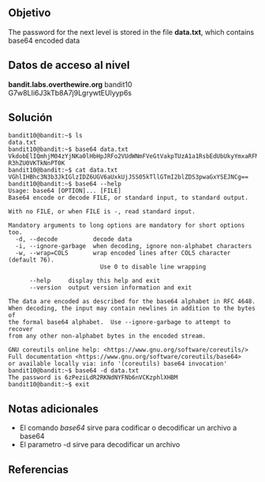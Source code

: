 ## Objetivo
The password for the next level is stored in the file **data.txt**, which contains base64 encoded data

## Datos de acceso al nivel
**bandit.labs.overthewire.org**
bandit10
G7w8LIi6J3kTb8A7j9LgrywtEUlyyp6s
## Solución
```
bandit10@bandit:~$ ls
data.txt
bandit10@bandit:~$ base64 data.txt
VkdobElIQmhjM04zYjNKa0lHbHpJRFo2VUdWNmFVeGtVakpTUzA1a1RsbEdUbUkyYmxaRFMzcHdh
R3hZU0VKTkNnPT0K
bandit10@bandit:~$ cat data.txt
VGhlIHBhc3N3b3JkIGlzIDZ6UGV6aUxkUjJSS05kTllGTmI2blZDS3pwaGxYSEJNCg==
bandit10@bandit:~$ base64 --help
Usage: base64 [OPTION]... [FILE]
Base64 encode or decode FILE, or standard input, to standard output.

With no FILE, or when FILE is -, read standard input.

Mandatory arguments to long options are mandatory for short options too.
  -d, --decode          decode data
  -i, --ignore-garbage  when decoding, ignore non-alphabet characters
  -w, --wrap=COLS       wrap encoded lines after COLS character (default 76).
                          Use 0 to disable line wrapping

      --help     display this help and exit
      --version  output version information and exit

The data are encoded as described for the base64 alphabet in RFC 4648.
When decoding, the input may contain newlines in addition to the bytes of
the formal base64 alphabet.  Use --ignore-garbage to attempt to recover
from any other non-alphabet bytes in the encoded stream.

GNU coreutils online help: <https://www.gnu.org/software/coreutils/>
Full documentation <https://www.gnu.org/software/coreutils/base64>
or available locally via: info '(coreutils) base64 invocation'
bandit10@bandit:~$ base64 -d data.txt
The password is 6zPeziLdR2RKNdNYFNb6nVCKzphlXHBM
bandit10@bandit:~$ exit
```

## Notas adicionales
- El comando *base64* sirve para codificar o decodificar un archivo a base64
- El parametro -d sirve para decodificar un archivo

## Referencias